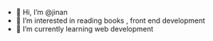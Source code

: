 - 👋 Hi, I’m @jinan
- 👀 I’m interested in reading books , front end development  
- 🌱 I’m currently learning web development 


<!---
jinanabedalnabi/jinanabedalnabi is a ✨ special ✨ repository because its `README.md` (this file) appears on your GitHub profile.
You can click the Preview link to take a look at your changes.
--->
